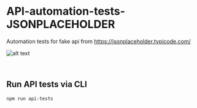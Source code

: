 # API-automation-tests-JSONPLACEHOLDER
Automation tests for fake api from https://jsonplaceholder.typicode.com/
<span align="center">
  
![alt text](https://miro.medium.com/v2/resize:fit:801/1*aJdheJaQbj6WhFYCfzQsjQ.png)

  <br/>

## Run API tests via CLI
```sh
npm run api-tests
```
<br/>

  </span>
